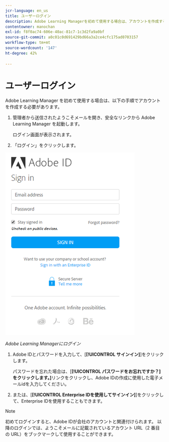 ```yaml
---
jcr-language: en_us
title: ユーザーログイン
description: Adobe Learning Managerを初めて使用する場合は、アカウントを作成する必要があります。
contentowner: manochan
exl-id: f8f0ac74-606e-40ac-81c7-1c3d2fa9a0bf
source-git-commit: a0c01c0d691429bd66a3a2ce4cfc175ad0703157
workflow-type: tm+mt
source-wordcount: '147'
ht-degree: 42%

---
```


# ユーザーログイン

Adobe Learning Manager を初めて使用する場合は、以下の手順でアカウントを作成する必要があります。

1. 管理者から送信されたようこそメールを開き、安全なリンクから Adobe Learning Manager を起動します。

   ログイン画面が表示されます。

1. 「ログイン」をクリックします。

![](assets/adobeid-signin.png)

*Adobe Learning Managerにログイン*

1. Adobe IDとパスワードを入力して、[**[!UICONTROL サインイン]**]をクリックします。

   パスワードを忘れた場合は、[**[!UICONTROL パスワードをお忘れですか？]をクリックします。]**&#x200B;リンクをクリックし、Adobe IDの作成に使用した電子メールidを入力してください。

1. または、[**[!UICONTROL Enterprise IDを使用してサインイン]**]をクリックして、Enterprise IDを使用することもできます。

>[!NOTE]
>
>初めてログインすると、Adobe IDが会社のアカウントと関連付けられます。 以降のログインでは、ようこそメールに記載されているアカウント URL（2 番目の URL）をブックマークして使用することができます。

